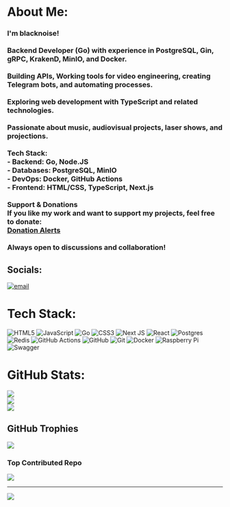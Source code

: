 #  About Me:
###  I'm blacknoise!<br><br> **Backend Developer (Go)** with experience in **PostgreSQL, Gin, gRPC, KrakenD, MinIO**, and **Docker**.  <br><br> Building APIs, Working tools for video engineering, creating Telegram bots, and automating processes.  <br><br> Exploring **web development with TypeScript** and related technologies.  <br><br> Passionate about music, audiovisual projects, laser shows, and projections. <br><br> Tech Stack:  <br>- **Backend:** Go, Node.JS  <br>- **Databases:** PostgreSQL, MinIO  <br>- **DevOps:** Docker, GitHub Actions  <br>- **Frontend:** HTML/CSS, TypeScript, Next.js  <br><br> Support & Donations  <br>If you like my work and want to support my projects, feel free to donate:  <br>[Donation Alerts](https://www.donationalerts.com/r/blacknoise228)  <br><br> Always open to discussions and collaboration!  <br>


##  Socials:
[![email](https://img.shields.io/badge/Email-D14836?logo=gmail&logoColor=white)](mailto:blacknoise228@gmail.com) 

#  Tech Stack:
![HTML5](https://img.shields.io/badge/html5-%23E34F26.svg?style=for-the-badge&logo=html5&logoColor=white) ![JavaScript](https://img.shields.io/badge/javascript-%23323330.svg?style=for-the-badge&logo=javascript&logoColor=%23F7DF1E) ![Go](https://img.shields.io/badge/go-%2300ADD8.svg?style=for-the-badge&logo=go&logoColor=white) ![CSS3](https://img.shields.io/badge/css3-%231572B6.svg?style=for-the-badge&logo=css3&logoColor=white) ![Next JS](https://img.shields.io/badge/Next-black?style=for-the-badge&logo=next.js&logoColor=white) ![React](https://img.shields.io/badge/react-%2320232a.svg?style=for-the-badge&logo=react&logoColor=%2361DAFB) ![Postgres](https://img.shields.io/badge/postgres-%23316192.svg?style=for-the-badge&logo=postgresql&logoColor=white) ![Redis](https://img.shields.io/badge/redis-%23DD0031.svg?style=for-the-badge&logo=redis&logoColor=white) ![GitHub Actions](https://img.shields.io/badge/github%20actions-%232671E5.svg?style=for-the-badge&logo=githubactions&logoColor=white) ![GitHub](https://img.shields.io/badge/github-%23121011.svg?style=for-the-badge&logo=github&logoColor=white) ![Git](https://img.shields.io/badge/git-%23F05033.svg?style=for-the-badge&logo=git&logoColor=white) ![Docker](https://img.shields.io/badge/docker-%230db7ed.svg?style=for-the-badge&logo=docker&logoColor=white) ![Raspberry Pi](https://img.shields.io/badge/-Raspberry_Pi-C51A4A?style=for-the-badge&logo=Raspberry-Pi) ![Swagger](https://img.shields.io/badge/-Swagger-%23Clojure?style=for-the-badge&logo=swagger&logoColor=white)
#  GitHub Stats:
![](https://github-readme-stats.vercel.app/api?username=blacknoise228&theme=tokyonight&hide_border=false&include_all_commits=false&count_private=false)<br/>
![](https://github-readme-streak-stats.herokuapp.com/?user=blacknoise228&theme=tokyonight&hide_border=false)<br/>
![](https://github-readme-stats.vercel.app/api/top-langs/?username=blacknoise228&theme=tokyonight&hide_border=false&include_all_commits=false&count_private=false&layout=compact)

##  GitHub Trophies
![](https://github-profile-trophy.vercel.app/?username=blacknoise228&theme=tokyonight&no-frame=false&no-bg=false&margin-w=4)

###  Top Contributed Repo
![](https://github-contributor-stats.vercel.app/api?username=blacknoise228&limit=5&theme=dark&combine_all_yearly_contributions=true)

---
[![](https://visitcount.itsvg.in/api?id=blacknoise228&icon=0&color=0)](https://visitcount.itsvg.in)

<!-- Proudly created with GPRM ( https://gprm.itsvg.in ) -->
